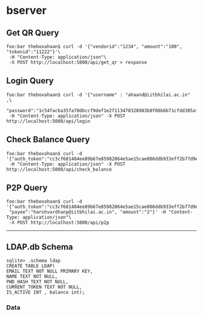 # bserver

## Get QR Query
```console
foo:bar theboxahaan$ curl -d '{"vendorid":"1234", "amount":"100", "tokenid":"11222"}'\
 -H "Content-Type: application/json"\
 -X POST http://localhost:5000/api/get_qr > response
```

## Login Query

```console
foo:bar theboxahaan$ curl -d '{"username" : "ahaand@iitbhilai.ac.in" ,\
 "password":"1c54facba35fa70dbccf9def1e2f113470328983b8f06b6b71cfdd305afc7935"}'\
 -H "Content-Type: application/json" -X POST http://localhost:5000/api/login
```


## Check Balance Query

```console
foo:bar theboxahaan$ curl -d '{"auth_token":"cc3cf681404ee89b67e85982864e5ae15cae086ddb933eff2b77d9ed0813890b"}'\
 -H "Content-Type: application/json" -X POST http://localhost:5000/api/check_balance
```

## P2P Query
```console
foo:bar theboxahaan$ curl -d '{"auth_token":"cc3cf681404ee89b67e85982864e5ae15cae086ddb933eff2b77d9ed0813890b",\
 "payee":"harshvardhanp@iitbhilai.ac.in", "amount":"2"}' -H "Content-Type: application/json"\
 -X POST http://localhost:5000/api/p2p
```

--------

## LDAP.db Schema
```
sqlite> .schema ldap
CREATE TABLE LDAP(
EMAIL TEXT NOT NULL PRIMARY KEY,
NAME TEXT NOT NULL,
PWD_HASH TEXT NOT NULL,
CURRENT_TOKEN TEXT NOT NULL,
IS_ACTIVE INT , balance int);
```

### Data
